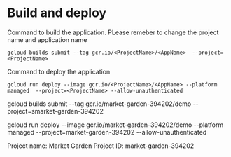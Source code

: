 # Build and deploy

Command to build the application. PLease remeber to change the project name and application name
```
gcloud builds submit --tag gcr.io/<ProjectName>/<AppName>  --project=<ProjectName>
```

Command to deploy the application
```
gcloud run deploy --image gcr.io/<ProjectName>/<AppName> --platform managed  --project=<ProjectName> --allow-unauthenticated
```

gcloud builds submit --tag gcr.io/market-garden-394202/demo  --project=smarket-garden-394202

gcloud run deploy --image gcr.io/market-garden-394202/demo --platform managed  --project=market-garden-394202 --allow-unauthenticated

Project name: Market Garden Project ID: market-garden-394202
